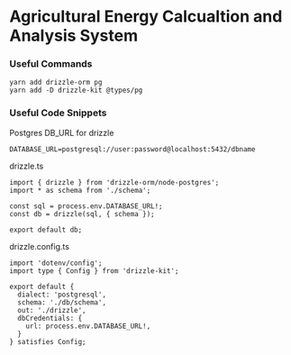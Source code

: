 # Agricultural Energy Calcualtion and Analysis System

### Useful Commands

```
yarn add drizzle-orm pg
yarn add -D drizzle-kit @types/pg
```

### Useful Code Snippets
Postgres DB_URL for drizzle
```
DATABASE_URL=postgresql://user:password@localhost:5432/dbname
```
drizzle.ts
```
import { drizzle } from 'drizzle-orm/node-postgres';
import * as schema from './schema';

const sql = process.env.DATABASE_URL!;
const db = drizzle(sql, { schema });

export default db;
```
drizzle.config.ts
```
import 'dotenv/config';
import type { Config } from 'drizzle-kit';

export default {
  dialect: 'postgresql',
  schema: './db/schema',
  out: './drizzle',
  dbCredentials: {
    url: process.env.DATABASE_URL!,
  }
} satisfies Config;
```